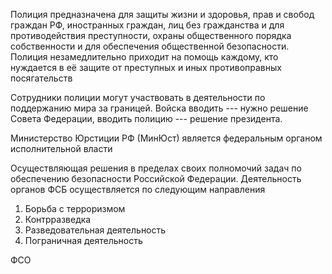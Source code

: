 Полиция предназначена для защиты жизни и здоровья, прав и свобод граждан РФ, иностранных граждан, лиц без гражданства и для противодействия преступности, охраны общественного порядка собственности и для обеспечения общественной безопасности.
Полиция незамедлительно приходит на помощь каждому, кто нуждается в её защите от преступных и иных противоправных посягательств

Сотрудники полиции могут участвовать в деятельности по поддержанию мира за границей. Войска вводить --- нужно решение Совета Федерации, вводить полицию --- решение президента.

Министерство Юрстиции РФ (МинЮст) является федеральным органом исполнительной власти


Осуществляющая решения в пределах своих полномочий задач по обеспечению безопасности Российской Федерации. Деятельность органов ФСБ осуществляется по следующим направления
1. Борьба с терроризмом
2. Контрразведка
3. Разведовательная деятельность
4. Пограничная деятельность


ФСО
